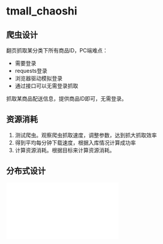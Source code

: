 # tmall_chaoshi

## 爬虫设计

翻页抓取某分类下所有商品ID，PC端难点：

- 需要登录
- requests登录
- 浏览器驱动模拟登录
- 通过接口可以无需登录抓取



抓取某商品配送信息，提供商品ID即可，无需登录。



## 资源消耗

1. 测试爬虫。观察爬虫抓取速度，调整参数，达到抓大抓取效率
2. 得到平均每分钟下载速度，根据入库情况计算成功率
3. 计算资源消耗。根据目标来计算资源消耗。



## 分布式设计

![](img.img)